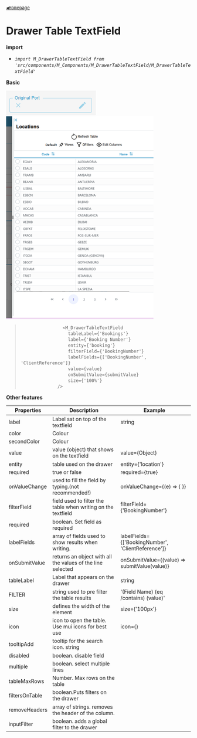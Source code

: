 [`◀️Homepage`](../../../README.md)

# **Drawer Table TextField** 


**import**
- *`import M_DrawerTableTextField from 'src/components/M_Components/M_DrawerTableTextField/M_DrawerTableTextField'`*

**Basic**

![Alt text](../../../public/README/images/DrawerTableTextField.png)
![Alt text](../../../public/README/images/DrawerTable.png)

>                     <M_DrawerTableTextField
>                       tableLabel={'Bookings'}
>                       label={'Booking Number'}
>                       entity={'booking'}
>                       filterField={'BookingNumber'}
>                       labelFields={['BookingNumber', 'ClientReference']}
>                       value={value}
>                       onSubmitValue={submitValue}
>                       size={'100%'}
>                   />
>
> 

**Other features**

| Properties     	| Description                                                  	| Example                                            	|
|----------------	|--------------------------------------------------------------	|----------------------------------------------------	|
| label          	| Label sat on top of the textfield                            	| string                                             	|
| color          	| Colour                                                       	|                                                    	|
| secondColor    	| Colour                                                       	|                                                    	|
| value          	| value (object) that shows on the textfield                   	| value={Object}                                     	|
| entity         	| table used on the drawer                                     	| entity={'location'}                                	|
| required       	| true or false                                                	| required={true}                                    	|
| onValueChange  	| used to fill the field by typing.(not recommended!)          	| onValueChange={(e) =&gt; { }}                      	|
| filterField    	| field used to filter the table when writing on the textfield 	| filterField={'BookingNumber'}                      	|
| required       	| boolean. Set field as required                               	|                                                    	|
| labelFields    	| array of fields used to show results when writing.           	| labelFields={['BookingNumber', 'ClientReference']} 	|
| onSubmitValue  	| returns an object with all the values of the line selected   	| onSubmitValue={(value) =&gt; submitValue(value)}   	|
| tableLabel     	| Label that appears on the drawer                             	| string                                             	|
| FILTER         	| string used to pre filter the table results                  	| '(Field Name) (eq /contains) (value)'              	|
| size           	| defines the width of the element                             	| size={'100px'}                                     	|
| icon           	| icon to open the table. Use mui icons for best use           	| icon={}                                            	|
| tooltipAdd     	| tooltip for the search icon. string                          	|                                                    	|
| disabled       	| boolean. disable field                                       	|                                                    	|
| multiple       	| boolean. select multiple lines                               	|                                                    	|
| tableMaxRows   	| Number. Max rows on the table                                	|                                                    	|
| filtersOnTable 	| boolean.Puts filters on the drawer                           	|                                                    	|
| removeHeaders  	| array of strings. removes the header of the column.          	|                                                    	|
| inputFilter    	| boolean. adds a global filter to the drawer                  	|                                                    	|
